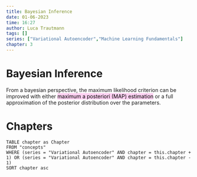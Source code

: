 ```yaml
---
title: Bayesian Inference
date: 01-06-2023
time: 16:27
author: Luca Trautmann
tags: []
series: ["Variational Autoencoder","Machine Learning Fundamentals"]
chapter: 3
---
```


# Bayesian Inference
From a bayesian perspective, the maximum likelihood criterion can be improved with either <mark style="background: #FFB8EBA6;">maximum a posteriori (MAP) estimation</mark> or a full approximation of the posterior distribution over the parameters.










# Chapters
```dataview
TABLE chapter as Chapter
FROM "concepts"
WHERE (series = "Variational Autoencoder" AND chapter = this.chapter + 1) OR (series = "Variational Autoencoder" AND chapter = this.chapter - 1)
SORT chapter asc
```